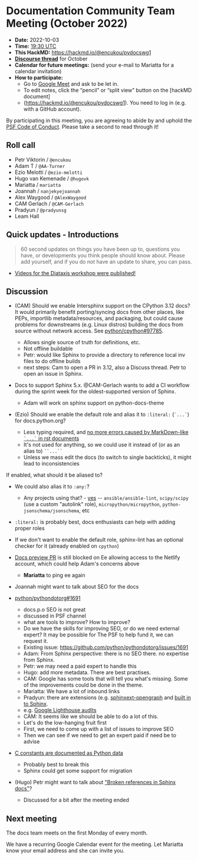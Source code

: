 # Documentation Community Team Meeting (October 2022)

- **Date:** 2022-10-03
- **Time:** [19:30 UTC](https://arewemeetingyet.com/UTC/2022-10-03/19:30/Docs%20Meeting)
- **This HackMD:** https://hackmd.io/@encukou/pydocswg1
- [**Discourse thread**](https://discuss.python.org/t/19070) for October
- **Calendar for future meetings:** (send your e-mail to Mariatta for a calendar invitation)
- **How to participate:**
  -  Go to [Google Meet](https://meet.google.com/dii-qrzf-wkw) and ask to be let in.
  -  To edit notes, click the “pencil” or “split view” button on the [hackMD document]
  -  (https://hackmd.io/@encukou/pydocswg1). You need to log in (e.g. with a GitHub account).

By participating in this meeting, you are agreeing to abide by and uphold the [PSF Code of Conduct](https://www.python.org/psf/codeofconduct/).
Please take a second to read through it!

## Roll call

- Petr Viktorin / `@encukou`
- Adam T / `@AA-Turner`
- Ezio Melotti / `@ezio-melotti`
- Hugo van Kemenade / `@hugovk`
- Mariatta / `mariatta`
- Joannah / `nanjekyejoannah`
- Alex Waygood / `@AlexWaygood`
- CAM Gerlach / `@CAM-Gerlach`
- Pradyun / `@pradyunsg`
- Leam Hall

## Quick updates - Introductions

> 60 second updates on things you have been up to, questions you have, or developments you think people should know about. Please add yourself, and if you do not have an update to share, you can pass.

- [Videos for the Diataxis workshop were published!](https://discuss.python.org/t/recordings-available-for-python-docs-diataxis-workshop/19518)


## Discussion

* (CAM) Should we enable Intersphinx support on the CPython 3.12 docs? It would primarily benefit porting/syncing docs from other places, like PEPs, importlib metadata/resources, and packaging, but could cause problems for downstreams (e.g. Linux distros) building the docs from source without network access. See [python/cpython#97785](https://github.com/python/cpython/pull/97785/).

   * Allows single source of truth for definitions, etc.
   * Not offline buildable
   * Petr: would like Sphinx to provide a directory to reference local inv files to do offline builds
   * next steps: Cam to open a PR in 3.12, also a Discuss thread. Petr to open an issue in Sphinx.

* Docs to support Sphinx 5.x. @CAM-Gerlach wants to add a CI workflow during the sprint week for the oldest-supported version of Sphinx.
    * Adam will work on sphinx support on python-docs-theme

* (Ezio) Should we enable the default role and alias it to `:literal:` (`` `...` ``) for docs.python.org?
  * Less typing required, and [no more errors caused by MarkDown-like `` `...` `` in rst documents](https://github.com/python/cpython/pull/97998)
  * It's not used for anything, so we could use it instead of (or as an alias to) ` ``...`` `
  * Unless we mass edit the docs (to switch to single backticks), it might lead to inconsistencies

If enabled, what should it be aliased to?
  * We could also alias it to `:any:`?
    * Any projects using that? - [yes](https://github.com/search?l=Python&q=filename%3Aconf.py+default_role+%3D&type=Code) -- `ansible/ansible-lint`, `scipy/scipy` (use a custom "autolink" role), `micropython/micropython`, `python-jsonschema/jsonschema`, etc
  * `:literal:` is probably best, docs enthusiasts can help with adding proper roles
  * If we don't want to enable the default role, sphinx-lint has an optional checker for it (already enabled on `cpython`)

* [Docs preview PR](https://github.com/python/cpython/pull/92852) is still blocked on Ee allowing access to the Netlify account, which could help Adam's concerns above
  * **Mariatta** to ping ee again

* Joannah might want to talk about SEO for the docs
* [python/pythondotorg#1691](https://github.com/python/pythondotorg/issues/1691)
    * docs.p.o SEO is not great
    * discussed in PSF channel
    * what are tools to improve? How to improve?
    * Do we have the skills for improving SEO, or do we need external expert? It may be possible for The PSF to help fund it, we can request it.
    * Existing issue: https://github.com/python/pythondotorg/issues/1691
    * Adam: From Sphinx perspective: there is no SEO there. no expertise from Sphinx.
    * Petr: we may need a paid expert to handle this
    * Hugo: add more metadata. There are best practises.
    * CAM: Google has some tools that will tell you what's missing. Some of the improvements could be done in the theme.
    * Mariatta: We have a lot of inbound links
    * Pradyun: there are extensions (e.g. [sphinxext-opengraph](https://pypi.org/project/sphinxext-opengraph/) and [built in to Sphinx](https://www.sphinx-doc.org/en/master/usage/restructuredtext/basics.html#html-metadata).
    * e.g. [Google Lighthouse audits](https://web.dev/measure/?url=https%3A%2F%2Fdocs.python.org%2F3%2Flibrary%2Fcsv.html%3Fhighlight%3Dcsv%23module-csv)
    * CAM: It seems like we should be able to do a lot of this.
    * Let's do the low-hanging fruit first
    * First, we need to come up with a list of issues to improve SEO
    * Then we can see if we need to get an expert paid if need be to advise

* [C constants are documented as Python data](https://github.com/python/cpython/issues/96996)
  * Probably best to break this
  * Sphinx could get some support for migration

* (Hugo) Petr might want to talk about ["Broken references in Sphinx docs"](https://discuss.python.org/t/broken-references-in-sphinx-docs/19463)?
  * Discussed for a bit after the meeting ended

## Next meeting

The docs team meets on the first Monday of every month.

We have a recurring Google Calendar event for the meeting.
Let Mariatta know your email address and she can invite you.
